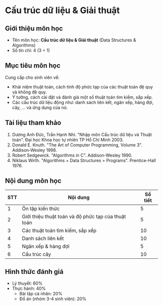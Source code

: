 # Cấu trúc dữ liệu & Giải thuật



## Giới thiệu môn học

* Tên môn học: **Cấu trúc dữ liệu & Giải thuật** (Data Structures & Algorithms)
* Số tín chỉ: 4 (3 + 1)

## Mục tiêu môn học
Cung cấp cho sinh viên về:

* Khái niệm thuật toán, cách tính độ phức tạp của các thuật toán đệ quy và không đệ quy.
* Ý tưởng, cách cài đặt và đánh giá một số thuật toán tìm kiếm, sắp xếp.
* Các cấu trúc dữ liệu động như: danh sách liên kết, ngăn xếp, hàng đợi, cây, ... và ứng dụng của nó.

## Tài liệu tham khảo

1. Dương Anh Đức, Trần Hạnh Nhi. "Nhập môn Cấu trúc dữ liệu và Thuật toán". Đại học Khoa học tự nhiên TP Hồ Chí Minh 2003.
2. Donald E. Knuth. "The Art of Computer Programming, Volume 3". Addison-Wesley 1998.
3. Robert Sedgewick. "Algorithms in C". Addison-Wesley 1990.
4. Niklaus Wirth. "Algorithms + Data Structures = Programs". Prentice-Hall 1976.

## Nội dung môn học

| STT  | Nội dung                                            | Số tiết |
| ---- | --------------------------------------------------- | ------- |
| 1    | Ôn tập kiến thức                                    | 5       |
| 2    | Giới thiệu thuật toán và độ phức tạp của thuật toán | 5       |
| 3    | Các thuật toán tìm kiếm, sắp xếp                    | 10      |
| 4    | Danh sách liên kết                                  | 10      |
| 5    | Ngăn xếp & hàng đợi                                 | 5       |
| 6    | Cấu trúc cây                                        | 10      |

## Hình thức đánh giá

* Lý thuyết: 60% 
* Thực hành: 40%
  * Bài tập cá nhân: 20%
  * Đồ án (nhóm 3-4 sinh viên): 20%
